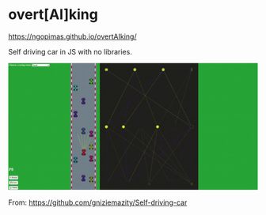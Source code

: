 # overt[AI]king

https://ngopimas.github.io/overtAIking/

Self driving car in JS with no libraries.

![overt[AI]king](https://github.com/ngopimas/overtAIking/blob/master/overtaiking.gif?raw=true)

From: https://github.com/gniziemazity/Self-driving-car
